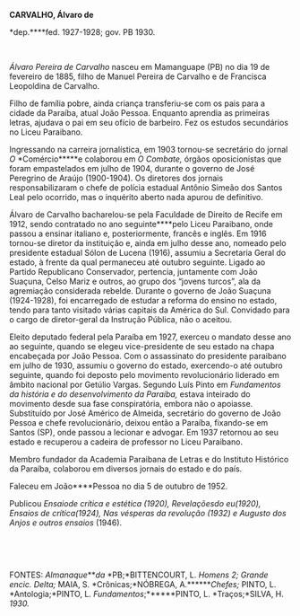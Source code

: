 **CARVALHO, Álvaro de**

\*dep.****fed. 1927-1928; gov. PB 1930.

 

*Álvaro Pereira de Carvalho* nasceu em Mamanguape (PB) no dia 19 de
fevereiro de 1885, filho de Manuel Pereira de Carvalho e de Francisca
Leopoldina de Carvalho.

Filho de família pobre, ainda criança transferiu-se com os pais para a
cidade da Paraíba, atual João Pessoa. Enquanto aprendia as primeiras
letras, ajudava o pai em seu ofício de barbeiro. Fez os estudos
secundários no Liceu Paraibano.

Ingressando na carreira jornalística, em 1903 tornou-se secretário do
jornal *O* *Comércio*****e colaborou em *O Combate,* órgãos
oposicionistas que foram empastelados em julho de 1904, durante o
governo de José Peregrino de Araújo (1900-1904). Os diretores dos
jornais responsabilizaram o chefe de polícia estadual Antônio Simeão dos
Santos Leal pelo ocorrido, mas o inquérito aberto nada apurou de
definitivo.

Álvaro de Carvalho bacharelou-se pela Faculdade de Direito de Recife em
1912, sendo contratado no ano seguinte****pelo Liceu Paraibano, onde
passou a ensinar italiano e, posteriormente, francês e inglês. Em 1916
tornou-se diretor da instituição e, ainda em julho desse ano, nomeado
pelo presidente estadual Sólon de Lucena (1916), assumiu a Secretaria
Geral do estado, à frente da qual permaneceu até outubro seguinte.
Ligado ao Partido Republicano Conservador, pertencia, juntamente com
João Suaçuna, Celso Mariz e outros, ao grupo dos “jovens turcos”, ala da
agremiação considerada rebelde. Durante o governo de João Suaçuna
(1924-1928), foi encarregado de estudar a reforma do ensino no estado,
tendo para tanto visitado várias capitais da América do Sul. Convidado
para o cargo de diretor-geral da Instrução Pública, não o aceitou.

Eleito deputado federal pela Paraíba em 1927, exerceu o mandato desse
ano ao seguinte, quando se elegeu vice-presidente de seu estado na chapa
encabeçada por João Pessoa. Com o assassinato do presidente paraibano em
julho de 1930, assumiu o governo do estado, exercendo-o até outubro
seguinte, quando foi deposto pelo movimento revolucionário liderado em
âmbito nacional por Getúlio Vargas. Segundo Luís Pinto em *Fundamentos
da* *história e do desenvolvimento da Paraíba,* estava inteirado do
movimento desde sua fase conspiratória, embora não o apoiasse.
Substituído por José Américo de Almeida, secretário do governo de João
Pessoa e chefe revolucionário, deixou então a Paraíba, fixando-se em
Santos (SP), onde passou a lecionar e advogar. Em 1937 retornou ao seu
estado e recuperou a cadeira de professor no Liceu Paraibano.

Membro fundador da Academia Paraibana de Letras e do Instituto Histórico
da Paraíba, colaborou em diversos jornais do estado e do país.

Faleceu em João****Pessoa no dia 5 de outubro de 1952.

Publicou *Ensaio****de crítica e estética* (1920)*, Revelações******do
eu*(1920), *Ensaios de* *crítica*(1924)*, Nas vésperas da revolução*
(1932) e A*ugusto dos Anjos e outros ensaios* (1946).

 

 

FONTES: *Almanaque****da* *PB;*BITTENCOURT, L. *Homens 2; Grande encic.
Delta;* MAIA, S. *Crônicas;*NÓBREGA, A.*******Chefes;* PINTO, L.
*Antologia;*PINTO, L. *Fundamentos*;******PINTO, L. *Traços;*SILVA, H.
*1930.*

 
